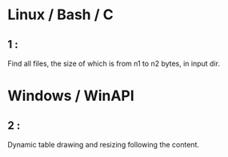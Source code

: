 # Linux / Bash / C

## 1 :

Find all files, the size of which is from n1 to n2 bytes, in input dir.

# Windows / WinAPI

## 2 :
    
Dynamic table drawing and resizing following the content.
